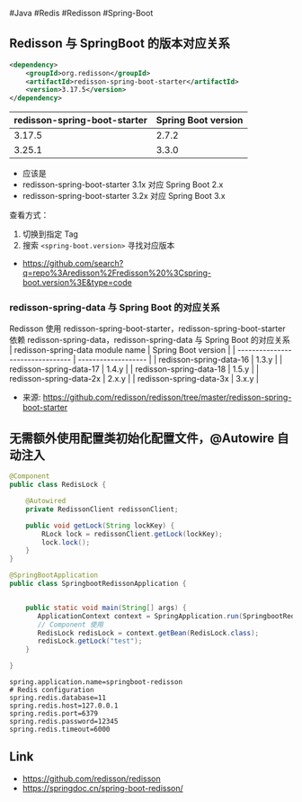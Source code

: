 #Java #Redis #Redisson #Spring-Boot

## Redisson 与 SpringBoot 的版本对应关系

```xml
<dependency>
    <groupId>org.redisson</groupId>
    <artifactId>redisson-spring-boot-starter</artifactId>
    <version>3.17.5</version>
</dependency>
```
| redisson-spring-boot-starter | Spring Boot version |
| ---------------------------- | ------------------- |
| 3.17.5                       | 2.7.2               |
|        3.25.1                      |    3.3.0                 |
- 应该是
- redisson-spring-boot-starter 3.1x 对应 Spring Boot 2.x
- redisson-spring-boot-starter 3.2x 对应 Spring Boot 3.x

查看方式：
1. 切换到指定 Tag
2. 搜索 `<spring-boot.version>` 寻找对应版本
- https://github.com/search?q=repo%3Aredisson%2Fredisson%20%3Cspring-boot.version%3E&type=code

###  redisson-spring-data 与 Spring Boot 的对应关系

Redisson 使用 redisson-spring-boot-starter，redisson-spring-boot-starter 依赖 redisson-spring-data，redisson-spring-data 与 Spring Boot 的对应关系
| redisson-spring-data module name | Spring Boot version |
| -------------------------------- | ------------------- |
| redisson-spring-data-16          | 1.3.y               |
| redisson-spring-data-17          | 1.4.y               |
| redisson-spring-data-18          | 1.5.y               |
| redisson-spring-data-2x          | 2.x.y               |
| redisson-spring-data-3x          | 3.x.y               |
- 来源: https://github.com/redisson/redisson/tree/master/redisson-spring-boot-starter


## 无需额外使用配置类初始化配置文件，@Autowire 自动注入

```java
@Component
public class RedisLock {

    @Autowired
    private RedissonClient redissonClient;

    public void getLock(String lockKey) {
        RLock lock = redissonClient.getLock(lockKey);
        lock.lock();
    }
}
```

```Java
@SpringBootApplication
public class SpringbootRedissonApplication {


    public static void main(String[] args) {
       ApplicationContext context = SpringApplication.run(SpringbootRedissonApplication.class, args);
       // Component 使用
       RedisLock redisLock = context.getBean(RedisLock.class);
       redisLock.getLock("test");
    }

}
```

```properties
spring.application.name=springboot-redisson
# Redis configuration
spring.redis.database=11
spring.redis.host=127.0.0.1
spring.redis.port=6379
spring.redis.password=12345
spring.redis.timeout=6000
```



## Link
- https://github.com/redisson/redisson
- https://springdoc.cn/spring-boot-redisson/